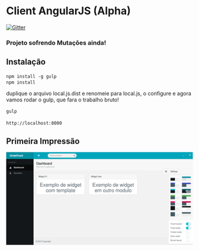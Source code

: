 # Client AngularJS (Alpha)

[![Gitter](https://badges.gitter.im/Join%20Chat.svg)](https://gitter.im/undefinedsource/cs-angularjs?utm_source=badge&utm_medium=badge&utm_campaign=pr-badge)

### Projeto sofrendo Mutações ainda!

## Instalação

	npm install -g gulp
	npm install
	
duplique o arquivo local.js.dist e renomeie para local.js, o configure e agora vamos rodar o gulp, que fara o trabalho bruto!

	gulp
	
	http://localhost:8000
	
## Primeira Impressão
![Dashboard](/assets/images/dashboard.png)

